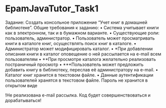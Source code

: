 # EpamJavaTutor_Task1

Задание: 
Создать консольное приложение “Учет книг в домашней библиотеке”.
Общие требования к заданию:
• Система учитывает книги как в электронном, так и в бумажном варианте.
• Существующие роли: пользователь, администратор.
• Пользователь может просматривать книги в каталоге книг, осуществлять поиск
книг в каталоге.
• Администратор может модифицировать каталог.
• *При добавлении описания книги в каталог оповещение о ней рассылается на
e-mail всем пользователям
• **При просмотре каталога желательно реализовать постраничный просмотр
• ***Пользователь может предложить добавить книгу в библиотеку, переслав её
администратору на e-mail.
• Каталог книг хранится в текстовом файле.
• Данные аутентификации пользователей хранятся в текстовом файле. Пароль
не хранится в открытом виде

!Не реализована e-mail рассылка. Код будет совершенствоваться и дорабатываться!
